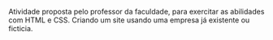 Atividade proposta pelo professor da faculdade, para exercitar as abilidades com HTML e CSS. Criando um site usando uma empresa já existente ou ficticia.

